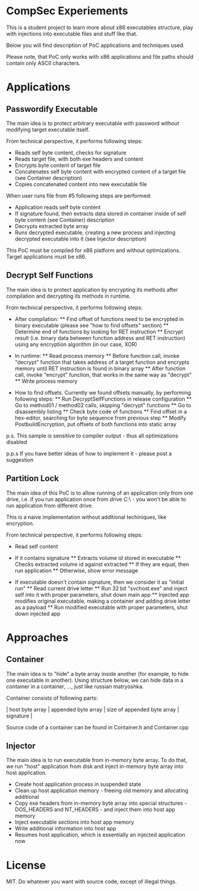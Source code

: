 # CompSec Experiements #

This is a student project to learn more about x86 executables structure, play with injections into executable files and stuff like that.

Below you will find description of PoC applications and techniques used.

Please note, that PoC only works with x86 applications and file paths should contain only ASCII characters.


# Applications #
## Passwordify Executable ##

The main idea is to protect arbitrary executable with password without modifying target executable itself.

From technical perspective, it performs following steps:
 * Reads self byte content, checks for signature
 * Reads target file, with both exe headers and content
 * Encrypts byte content of target file
 * Concatenates self byte content with encrypted content of a target file (see Container description)
 * Copies concatenated content into new executable file

When user runs file from #5 following steps are performed:
 * Application reads self byte content
 * If signature found, then extracts data stored in container inside of self byte content (see Container) description
 * Decrypts extracted byte array
 * Runs decrypted executable, creating a new process and injecting decrypted executable into it (see Injector description)

This PoC must be compiled for x86 platform and without optimizations. Target applications must be x86.

## Decrypt Self Functions ##

The main idea is to protect application by encrypting its methods after compilation and decrypting its methods in runtime.

From technical perspective, it performs following steps:
* After compilation:
** Find offset of functions need to be encrypted in binary executable (please see "how to find offsets" section)
** Determine end of functions by looking for RET instruction
** Encrypt result (i.e. binary data between function address and RET instruction) using any encryption algorithm (in our case, XOR)

* In runtime:
** Read process memory
** Before function call, invoke "decrypt" function that takes address of a target function and encrypts memory until RET instruction is found in binary array 
** After function call, invoke "encrypt" function, that works in the same way as "decrypt"
** Write process memory

* How to find offsets. Currently we found offsets manually, by performing following steps:
** Run DecryptSelfFunctions in release configuration
** Go to method01 / method02 calls, skipping "decrypt" functions
** Go to disassembly listing
** Check byte code of functions
** Find offset in a hex-editor, searching for byte sequence from previous step
** Modify PostbuildEncryption, put offsets of both functions into static array

p.s.
This sample is sensitive to compiler output - thus all optimizations disabled

p.p.s
If you have better ideas of how to implement it - please post a suggestion

## Partition Lock ##

The main idea of this PoC is to allow running of an application only from one drive, i.e. if you run application once from drive C:\ - you won't be able to run application from different drive.

This is a naive implementation without additional techiniques, like encryption.

From technical perspective, it performs following steps:
* Read self content

* If it contains signature
** Extracts volume id stored in executable
** Checks extracted volume id against extracted
** If they are equal, then run application
** Otherwise, show error message

* If executable doesn't contain signature, then we consider it as "initial run"
** Read current drive letter
** Run 32 bit "svchost.exe" and inject self into it with proper parameters, shut down main app
** Injected app modifies original executable, making a container and adding drive letter as a payload
** Run modified executable with proper parameters, shut down injected app

# Approaches #
## Container ##

The main idea is to "hide" a byte array inside another (for example, to hide one executable in another).
Using structure below, we can hide data in a container in a container, ..., just like russian matryoshka.

Container consists of following parts:

| host byte array | appended byte array | size of appended byte array | signature |

Source code of a container can be found in Container.h and Container.cpp

## Injector ##

The main idea is to run executable from in-memory byte array. To do that, we run "host" application from disk and inject in-memory byte array into host application.

* Create host application process in suspended state
* Clean up host application memory - freeing old memory and allocating additional
* Copy exe headers from in-memory byte array into special structures - DOS_HEADERS and NT_HEADERS - and inject them into host app memory
* Inject executable sections into host app memory
* Write additional information into host app
* Resumes host application, which is essentially an injected application now


# License #
MIT. Do whatever you want with source code, except of illegal things.